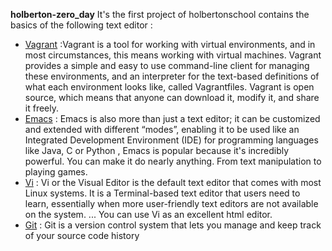 **holberton-zero_day**
It's the first project of holbertonschool contains the basics of the following text editor :
* [Vagrant](https://github.com/JennyHadir/holbertonschool-zero_day/tree/master/0x00-vagrant) :Vagrant is a tool for working with virtual environments, and in most circumstances, this means working with virtual machines. Vagrant provides a simple and easy to use command-line client for managing these environments, and an interpreter for the text-based definitions of what each environment looks like, called Vagrantfiles. Vagrant is open source, which means that anyone can download it, modify it, and share it freely.
* [Emacs](https://github.com/JennyHadir/holbertonschool-zero_day/tree/master/0x01-emacs) : Emacs is also more than just a text editor; it can be customized and extended with different “modes”, enabling it to be used like an Integrated Development Environment (IDE) for programming languages like Java, C or Python , Emacs is popular because it's incredibly powerful. You can make it do nearly anything. From text manipulation to playing games. 
* [Vi](https://github.com/JennyHadir/holbertonschool-zero_day/tree/master/0x02-vi) : Vi or the Visual Editor is the default text editor that comes with most Linux systems. It is a Terminal-based text editor that users need to learn, essentially when more user-friendly text editors are not available on the system. ... You can use Vi as an excellent html editor.
* [Git](https://github.com/JennyHadir/holbertonschool-zero_day/tree/master/0x03-git) : Git is a version control system that lets you manage and keep track of your source code history